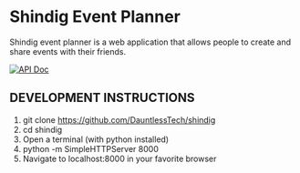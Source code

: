 # Shindig Event Planner

Shindig event planner is a web application that allows people to create and share events with their friends.

[![API Doc](https://doclets.io/DauntlessTech/shindig/master.svg)](https://doclets.io/DauntlessTech/shindig/master)

## DEVELOPMENT INSTRUCTIONS

1. git clone <https://github.com/DauntlessTech/shindig>
2. cd shindig
3. Open a terminal (with python installed)
4. python -m SimpleHTTPServer 8000
5. Navigate to localhost:8000 in your favorite browser
